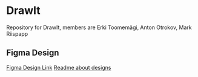 # DrawIt
Repository for DrawIt, members are Erki Toomemägi, Anton Otrokov, Mark Riispapp


## Figma Design  
[Figma Design Link](https://www.figma.com/design/5JaJyUQXZNMOg6Y6oCJqzi/Mobdev?node-id=1-2&t=MhjCKBsLWlb4n2oP-1) [Readme about designs](designs_v1/README.md)  
